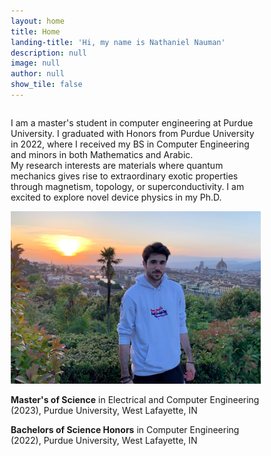 ```yaml
---
layout: home
title: Home
landing-title: 'Hi, my name is Nathaniel Nauman'
description: null
image: null
author: null
show_tile: false
---
```


<html>
<head>
<meta name="viewport" content="width=device-width, initial-scale=1">
<style>
* {
  box-sizing: border-box;
}

/* Create two unequal columns that floats next to each other */
.column {
  float: left;
  padding: 10px;
  /* height: 300px; Should be removed. Only for demonstration */
}

.left {
  width: 70%;
}

.right {
  width: 30%;
}

/* Clear floats after the columns */
.row:after {
  content: "";
  display: table;
  clear: both;
}
</style>
</head>
<body>

<div class="row">
  <div class="column left">
    <p>I am a master's student in computer engineering at Purdue University. I graduated with Honors from Purdue University in 2022, where I received my BS in Computer Engineering and minors in both Mathematics and Arabic.<br>
    My research interests are materials where quantum mechanics gives rise to extraordinary exotic properties through magnetism, topology, or superconductivity. I am excited to explore novel device physics in my Ph.D.</p>
  </div>
  <div class="column right">
    <img src="assets/images/bio_photo.jpg" alt="Nathaniel Nauman" width="400"> 
  </div>
</div>

</body>
</html>

**Master's of Science** in Electrical and Computer Engineering (2023), Purdue University, West Lafayette, IN

**Bachelors of Science Honors** in Computer Engineering (2022), Purdue University, West Lafayette, IN
